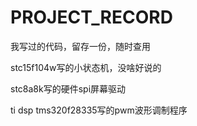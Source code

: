 # PROJECT_RECORD
我写过的代码，留存一份，随时查用

stc15f104w写的小状态机，没啥好说的

stc8a8k写的硬件spi屏幕驱动

ti dsp tms320f28335写的pwm波形调制程序

